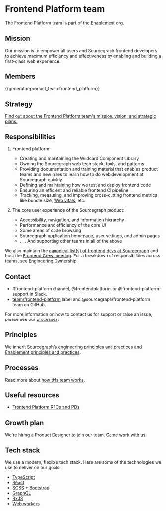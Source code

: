 # Frontend Platform team

The Frontend Platform team is part of the [Enablement](../index.md) org.

## Mission

Our mission is to empower all users and Sourcegraph frontend developers to achieve maximum efficiency and effectiveness by enabling and building a first-class web experience.

## Members

{{generator:product_team.frontend_platform}}

## Strategy

[Find out about the Frontend Platform team's mission, vision, and strategic plans.](../../../../../strategy-goals/strategy/frontend-platform/index.md)

## Responsibilities

1. Frontend platform:

   - Creating and maintaining the Wildcard Component Library
   - Owning the Sourcegraph web tech stack, tools, and patterns
   - Providing documentation and training material that enables product teams and new hires to learn how to do web development at Sourcegraph quickly
   - Defining and maintaining how we test and deploy frontend code
   - Ensuring an efficient and reliable frontend CI pipeline
   - Tracking, measuring, and improving cross-cutting frontend metrics like bundle size, [Web vitals](https://web.dev/vitals/), etc.

2. The core user experience of the Sourcegraph product:
   - Accessibility, navigation, and information hierarchy
   - Performance and efficiency of the core UI
   - Some areas of code browsing
   - Sourcegraph application homepage, user settings, and admin pages
   - . . . And supporting other teams in all of the above

We also maintain the [canonical list(s) of frontend devs at Sourcegraph](./other-responsibilities.md#frontend-devs) and host the [Frontend Crew meeting](./other-responsibilities.md#frontend-crew). For a breakdown of responsibilities across teams, see [Engineering Ownership](../../process/engineering_ownership.md).

## Contact

- #frontend-platform channel, @frontendplatform, or @frontend-platform-support in Slack.
- [team/frontend-platform](https://github.com/sourcegraph/sourcegraph/labels/team%2Ffrontend-platform) label and @sourcegraph/frontend-platform team on GitHub.

For more information on how to contact us for support or raise an issue, please see our [processes](processes.md).

## Principles

We inherit Sourcegraph's [engineering principles and practices](../../process/principles-and-practices.md) and [Enablement principles and practices](../index.md#principles-and-practices).

## Processes

Read more about [how this team works](processes.md).

## Useful resources

- [Frontend Platform RFCs and PDs](https://docs.google.com/document/d/12CJP9T360GzxQJpJuJgtRid3uKpyIWPo1XpvkXG3P9M/edit)

## Growth plan

We're hiring a Product Designer to join our team. [Come work with us!](https://boards.greenhouse.io/sourcegraph91/jobs/4340040004?t=c685479c4us)

## Tech stack

We use a modern, flexible tech stack.
Here are some of the technologies we use to deliver on our goals:

- [TypeScript](https://www.typescriptlang.org/)
- [React](https://reactjs.org/)
- [SCSS](https://sass-lang.com/) + [Bootstrap](https://getbootstrap.com/)
- [GraphQL](https://graphql.org/)
- [RxJS](https://rxjs-dev.firebaseapp.com/guide/overview)
- [Web workers](https://developer.mozilla.org/en-US/docs/Web/API/Web_Workers_API)
